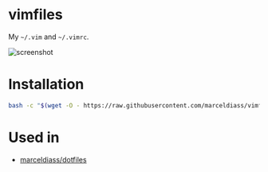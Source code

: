 # vimfiles

My `~/.vim` and `~/.vimrc`.

![screenshot](https://raw.githubusercontent.com/marceldiass/vimfiles/master/screenshot.png)

# Installation

```sh
bash -c "$(wget -O - https://raw.githubusercontent.com/marceldiass/vimfiles/master/install.sh)"
```

# Used in

- [marceldiass/dotfiles](http://github.com/marceldiass/dotfiles)
